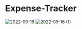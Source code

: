 # Expense-Tracker
![2022-09-16](https://user-images.githubusercontent.com/72850923/190545024-0ea091ea-004f-43b3-b55a-e01ee9b95a95.png)
![2022-09-16 (1)](https://user-images.githubusercontent.com/72850923/190546027-175447bc-dbd4-47f2-a31e-7bc60df71eb2.png)
